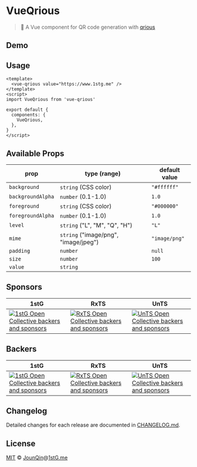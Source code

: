 # VueQrious

> 🤳 A Vue component for QR code generation with [qrious](https://github.com/neocotic/qrious)

## Demo

<VueQriousDemo />

## Usage

```vue
<template>
  <vue-qrious value="https://www.1stg.me" />
</template>
<script>
import VueQrious from 'vue-qrious'

export default {
  components: {
    VueQrious,
  },
}
</script>
```

## Available Props

| prop              | type (range)                         | default value |
| ----------------- | ------------------------------------ | ------------- |
| `background`      | `string` (CSS color)                 | `"#ffffff"`   |
| `backgroundAlpha` | `number` (0.1-1.0)                   | `1.0`         |
| `foreground`      | `string` (CSS color)                 | `"#000000"`   |
| `foregroundAlpha` | `number` (0.1-1.0)                   | `1.0`         |
| `level`           | `string` ("L", "M", "Q", "H")        | `"L"`         |
| `mime`            | `string` ("image/png", "image/jpeg") | `"image/png"` |
| `padding`         | `number`                             | `null`        |
| `size`            | `number`                             | `100`         |
| `value`           | `string`                             |

## Sponsors

| 1stG                                                                                                                               | RxTS                                                                                                                               | UnTS                                                                                                                               |
| ---------------------------------------------------------------------------------------------------------------------------------- | ---------------------------------------------------------------------------------------------------------------------------------- | ---------------------------------------------------------------------------------------------------------------------------------- |
| [![1stG Open Collective backers and sponsors](https://opencollective.com/1stG/organizations.svg)](https://opencollective.com/1stG) | [![RxTS Open Collective backers and sponsors](https://opencollective.com/rxts/organizations.svg)](https://opencollective.com/rxts) | [![UnTS Open Collective backers and sponsors](https://opencollective.com/unts/organizations.svg)](https://opencollective.com/unts) |

## Backers

| 1stG                                                                                                                             | RxTS                                                                                                                             | UnTS                                                                                                                             |
| -------------------------------------------------------------------------------------------------------------------------------- | -------------------------------------------------------------------------------------------------------------------------------- | -------------------------------------------------------------------------------------------------------------------------------- |
| [![1stG Open Collective backers and sponsors](https://opencollective.com/1stG/individuals.svg)](https://opencollective.com/1stG) | [![RxTS Open Collective backers and sponsors](https://opencollective.com/rxts/individuals.svg)](https://opencollective.com/rxts) | [![UnTS Open Collective backers and sponsors](https://opencollective.com/unts/individuals.svg)](https://opencollective.com/unts) |

## Changelog

Detailed changes for each release are documented in [CHANGELOG.md](./CHANGELOG.md).

## License

[MIT][] © [JounQin][]@[1stG.me][]

[1stg.me]: https://www.1stg.me
[jounqin]: https://GitHub.com/JounQin
[mit]: http://opensource.org/licenses/MIT
